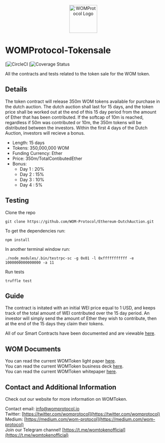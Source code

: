 <p align="center">
  <a href="https://womprotocol.io/">
    <img alt="WOMProtocol Logo" src="https://womprotocol.io/svg/WOM_LOGO.svg" width="90">
  </a>
</p>

# WOMProtocol-Tokensale

[![CircleCI]() [![Coverage Status]()

All the contracts and tests related to the token sale for the WOM token.

## Details
The token contract will release 350m WOM tokens available for purchase in the dutch auction.  The dutch auction shall last for 15 days, and the token price shall be worked out at the end of this 15 day period from the amount of Ether that has been contributed.  If the softcap of 10m is reached, regardless if 50m was contributed or 10m, the 350m tokens will be distributed between the investors.  Within the first 4 days of the Dutch Auction, investors will recieve a bonus.  

* Length: 15 days
* Tokens: 350,000,000 WOM
* Funding Currency: Ether
* Price: 350m/TotalContibutedEther
* Bonus:
    * Day 1 : 20%
    * Day 2 : 15%
    * Day 3 : 10%
    * Day 4 : 5%

## Testing
Clone the repo
```
git clone https://github.com/WOM-Protocol/Ethereum-DutchAuction.git
```

To get the dependencies run:
```
npm install
```

In another terminal window run:
```
./node_modules/.bin/testrpc-sc -g 0x01 -l 0xfffffffffff -e 1000000000000000 -a 11  
```

Run tests
```
truffle test
```

## Guide
The contract is initated with an initial WEI price equal to 1 USD, and keeps track of the total amount of WEI contributed over the 15 day period.  An investor will simply send the amount of Ether they wish to contribute, then at the end of the 15 days they claim their tokens.

All of our Smart Contracts have been documented and are viewable [here](https://connorblockchain.gitbook.io/wom-dutchauction/).


## WOM Documents
You can read the current WOMToken light paper  [here](https://uploads-ssl.webflow.com/5a5741a320870d0001d8658d/5b8d58d0cbd0552b7c24eec2_WT-LPv5.3.pdf).    
You can read the current WOMToken business deck [here](https://uploads-ssl.webflow.com/5a5741a320870d0001d8658d/5b992b71a66a8aef380cca82_WT-Bv3.2.5%20small.pdf).  
You can read the current WOMToken whitepaper [here](https://uploads-ssl.webflow.com/5a5741a320870d0001d8658d/5b87b38f0c235c7fd9e22350_WT-WPv0.9%20small.pdf).  

## Contact and Additional Information
Check out our website for more information on WOMToken.  

Contact email: [info@womprotocol.io](info@womprotocol.io)  
Twitter: [https://twitter.com/womprotocol](https://twitter.com/womprotocol)  
Medium: [https://medium.com/wom-protocol](https://medium.com/wom-protocol)  
Join our Telegram channel! [https://t.me/womtokenofficial](https://t.me/womtokenofficial)  
